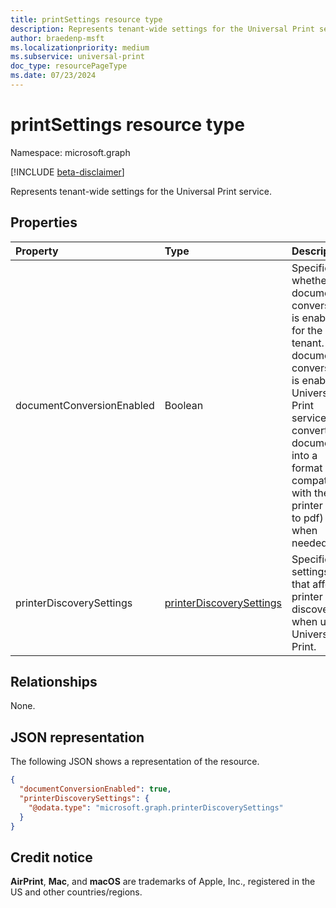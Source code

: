 ```yaml
---
title: printSettings resource type
description: Represents tenant-wide settings for the Universal Print service.
author: braedenp-msft
ms.localizationpriority: medium
ms.subservice: universal-print
doc_type: resourcePageType
ms.date: 07/23/2024
---
```


# printSettings resource type

Namespace: microsoft.graph

[!INCLUDE [beta-disclaimer](../../includes/beta-disclaimer.md)]

Represents tenant-wide settings for the Universal Print service.

## Properties
| Property     | Type        | Description |
|:-------------|:------------|:------------|
|documentConversionEnabled|Boolean|Specifies whether document conversion is enabled for the tenant. If document conversion is enabled, Universal Print service converts documents into a format compatible with the printer (xps to pdf) when needed.|
|printerDiscoverySettings|[printerDiscoverySettings](../resources/printerdiscoverysettings.md)|Specifies settings that affect printer discovery when using Universal Print.|

## Relationships

None.

## JSON representation

The following JSON shows a representation of the resource.
<!-- {
  "blockType": "resource",
  "optionalProperties": [

  ],
  "@odata.type": "microsoft.graph.printSettings"
}-->

```json
{
  "documentConversionEnabled": true,
  "printerDiscoverySettings": {
    "@odata.type": "microsoft.graph.printerDiscoverySettings"
  }
}
```

## Credit notice

**AirPrint**, **Mac**, and **macOS** are trademarks of Apple, Inc., registered in the US and other countries/regions.
